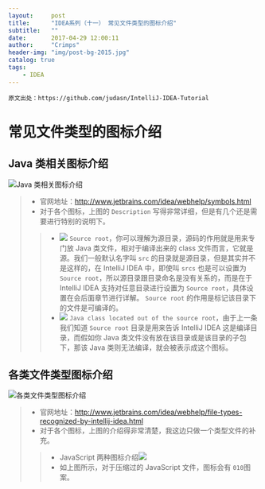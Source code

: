 ```yaml
---
layout:     post
title:      "IDEA系列（十一） 常见文件类型的图标介绍"
subtitle:   ""
date:       2017-04-29 12:00:11
author:     "Crimps"
header-img: "img/post-bg-2015.jpg"
catalog: true
tags:
    - IDEA
---
```

```
原文出处：https://github.com/judasn/IntelliJ-IDEA-Tutorial 
```
# 常见文件类型的图标介绍

## Java 类相关图标介绍 

![Java 类相关图标介绍](/img/in-postxi-a-file-symbols-1.jpg)

> * 官网地址：<http://www.jetbrains.com/idea/webhelp/symbols.html>
> * 对于各个图标，上图的 `Description` 写得非常详细，但是有几个还是需要进行特别的说明下。
>
>> * ![](/img/in-postxi-a-file-symbols-2.gif) `Source root`，你可以理解为源目录，源码的作用就是用来专门放 Java 类文件，相对于编译出来的 class 文件而言，它就是源。我们一般默认名字叫 `src` 的目录就是源目录，但是其实并不是这样的，在 IntelliJ IDEA 中，即使叫 `srcs` 也是可以设置为 `Source root`，所以源目录跟目录命名是没有关系的，而是在于 IntelliJ IDEA 支持对任意目录进行设置为 `Source root`，具体设置在会后面章节进行详解。 `Source root` 的作用是标记该目录下的文件是可编译的。
>> * ![](/img/in-postxi-a-file-symbols-3.png) `Java class located out of the source root`，由于上一条我们知道 `Source root` 目录是用来告诉 IntelliJ IDEA 这是编译目录，而假如你 Java 类文件没有放在该目录或是该目录的子包下，那该 Java 类则无法编译，就会被表示成这个图标。

## 各类文件类型图标介绍

![各类文件类型图标介绍](/img/in-postxi-b-file-symbols-1.jpg)

> * 官网地址：<http://www.jetbrains.com/idea/webhelp/file-types-recognized-by-intellij-idea.html>
> * 对于各个图标，上图的介绍得非常清楚，我这边只做一个类型文件的补充。
>
>> * JavaScript 两种图标介绍![](/img/in-postxi-b-file-symbols-2.png) 
>> * 如上图所示，对于压缩过的 JavaScript 文件，图标会有 `010`图案。

